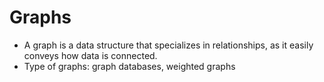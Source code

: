 # Graphs
- A graph is a data structure that specializes in relationships, as it easily conveys how data is connected.
- Type of graphs: graph databases, weighted graphs